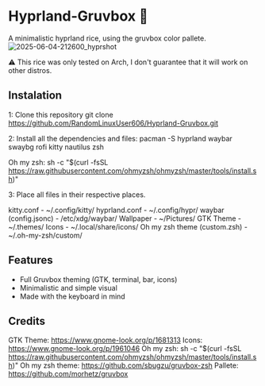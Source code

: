 # Hyprland-Gruvbox 🌸
A minimalistic hyprland rice, using the gruvbox color pallete.
![2025-06-04-212600_hyprshot](https://github.com/user-attachments/assets/928c47c5-add8-4d50-8a4c-e3c057fc28a7)

⚠️ This rice was only tested on Arch, I don't guarantee that it will work on other distros.

## Instalation

1: Clone this repository
  git clone https://github.com/RandomLinuxUser606/Hyprland-Gruvbox.git

2: Install all the dependencies and files:
  pacman -S hyprland waybar swaybg rofi kitty nautilus zsh

  Oh my zsh: 
  sh -c "$(curl -fsSL https://raw.githubusercontent.com/ohmyzsh/ohmyzsh/master/tools/install.sh)"

3: Place all files in their respective places.

kitty.conf - ~/.config/kitty/
hyprland.conf - ~/.config/hypr/
waybar (config.jsonc) - /etc/xdg/waybar/
Wallpaper - ~/Pictures/
GTK Theme - ~/.themes/
Icons - ~/.local/share/icons/
Oh my zsh theme (custom.zsh) - ~/.oh-my-zsh/custom/

## Features

- Full Gruvbox theming (GTK, terminal, bar, icons)
- Minimalistic and simple visual
- Made with the keyboard in mind

## Credits

GTK Theme: https://www.gnome-look.org/p/1681313
Icons: https://www.gnome-look.org/p/1961046
Oh my zsh: sh -c "$(curl -fsSL https://raw.githubusercontent.com/ohmyzsh/ohmyzsh/master/tools/install.sh)"
Oh my zsh theme: https://github.com/sbugzu/gruvbox-zsh
Pallete: https://github.com/morhetz/gruvbox
